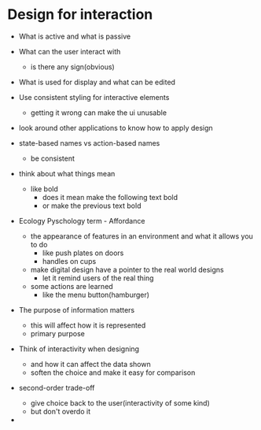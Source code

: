 # Design for interaction

- What is active and what is passive
- What can the user interact with
  - is there any sign(obvious)
- What is used for display and what can be edited
- Use consistent styling for interactive elements
  - getting it wrong can make the ui unusable
- look around other applications to know how to apply design
- state-based names vs action-based names
  - be consistent
- think about what things mean
  - like bold
    - does it mean make the following text bold
    - or make the previous text bold
- Ecology Pyschology term - Affordance
  - the appearance of features in an environment and what it allows you to do
    - like push plates on doors
    - handles on cups
  - make digital design have a pointer to the real world designs
    - let it remind users of the real thing
  - some actions are learned
    - like the menu button(hamburger)

- The purpose of information matters
  - this will affect how it is represented
  - primary purpose
- Think of interactivity when designing
  - and how it can affect the data shown
  - soften the choice and make it easy for comparison
- second-order trade-off
  - give choice back to the user(interactivity of some kind)
  - but don't overdo it
- 